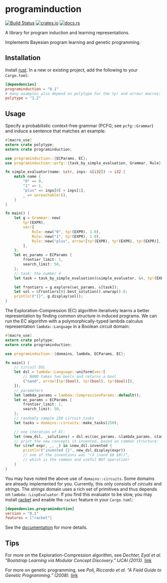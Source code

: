 # programinduction

[![Build Status](https://travis-ci.org/lucasem/programinduction.svg?branch=master)](https://travis-ci.org/lucasem/programinduction)
[![crates.io](https://img.shields.io/crates/v/programinduction.svg)](https://crates.io/crates/programinduction)
[![docs.rs](https://docs.rs/programinduction/badge.svg)](https://docs.rs/programinduction)

A library for program induction and learning representations.

Implements Bayesian program learning and genetic programming.

## Installation

Install [rust](https://rust-lang.org). In a new or existing project, add the
following to your `Cargo.toml`:

```toml
[dependencies]
programinduction = "0.1"
# many examples also depend on polytype for the tp! and arrow! macros:
polytype = "1.2"
```

## Usage

Specify a probabilistic context-free grammar (PCFG; see `pcfg::Grammar`) and
induce a sentence that matches an example:

```rust
#[macro_use]
extern crate polytype;
extern crate programinduction;

use programinduction::{ECParams, EC};
use programinduction::pcfg::{task_by_simple_evaluation, Grammar, Rule};

fn simple_evaluator(name: &str, inps: &[i32]) -> i32 {
    match name {
        "0" => 0,
        "1" => 1,
        "plus" => inps[0] + inps[1],
        _ => unreachable!(),
    }
}

fn main() {
    let g = Grammar::new(
        tp!(EXPR),
        vec![
            Rule::new("0", tp!(EXPR), 1.0),
            Rule::new("1", tp!(EXPR), 1.0),
            Rule::new("plus", arrow![tp!(EXPR), tp!(EXPR), tp!(EXPR)], 1.0),
        ],
    );
    let ec_params = ECParams {
        frontier_limit: 1,
        search_limit: 50,
    };
    // task: the number 4
    let task = task_by_simple_evaluation(&simple_evaluator, &4, tp!(EXPR));

    let frontiers = g.explore(&ec_params, &[task]);
    let sol = &frontiers[0].best_solution().unwrap().0;
    println!("{}", g.display(sol));
}
```

The Exploration-Compression (EC) algorithm iteratively learns a better
representation by finding common structure in induced programs. We can run
the EC algorithm with a polymorphically-typed lambda calculus representation
`lambda::Language` in a Boolean circuit domain:

```rust
#[macro_use]
extern crate polytype;
extern crate programinduction;

use programinduction::{domains, lambda, ECParams, EC};

fn main() {
    // circuit DSL
    let dsl = lambda::Language::uniform(vec![
        // NAND takes two bools and returns a bool
        ("nand", arrow![tp!(bool), tp!(bool), tp!(bool)]),
    ]);
    // parameters
    let lambda_params = lambda::CompressionParams::default();
    let ec_params = ECParams {
        frontier_limit: 1,
        search_limit: 50,
    };
    // randomly sample 250 circuit tasks
    let tasks = domains::circuits::make_tasks(250);

    // one iteration of EC:
    let (new_dsl, _solutions) = dsl.ec(&ec_params, &lambda_params, &tasks);
    // print the new concepts it invented, based on common structure:
    for &(ref expr, _, _) in &new_dsl.invented {
        println!("invented {}", new_dsl.display(expr))
        // one of the inventions was "(λ (nand $0 $0))",
        // which is the common and useful NOT operation!
    }
}
```

You may have noted the above use of `domains::circuits`. Some domains are
already implemented for you. Currently, this only consists of _circuits_ and
_strings_. The _strings_ domain uses a rich set of primitives and thus
depends on `lambda::LispEvaluator`. If you find this evaluator to be slow,
you may install [racket](https://racket-lang.org) and enable the `racket`
feature in your `Cargo.toml`:

```toml
[dependencies.programinduction]
version = "0.1"
features = ["racket"]
```

See the [documentation](https://docs.rs/programinduction) for more details.

## Tips

For more on the Exploration-Compression algorithm, see _Dechter, Eyal et al.
"Bootstrap Learning via Modular Concept Discovery." IJCAI (2013)._
[link](http://edechter.github.io/publications/DBLP_conf_ijcai_DechterMAT13.pdf)

For more on genetic programming, see _Poli, Riccardo et al. “A Field Guide
to Genetic Programming.” (2008)._ [link](http://www.gp-field-guide.org.uk)
